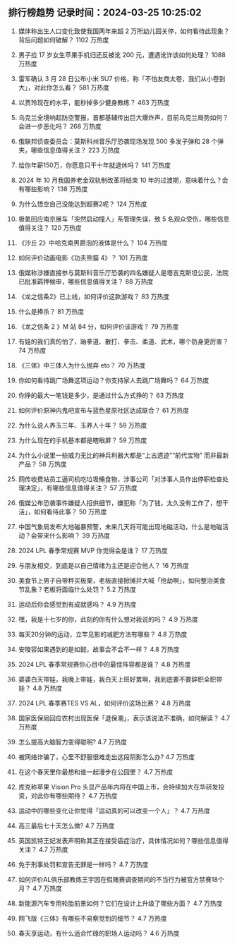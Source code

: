 
## 排行榜趋势 记录时间：2024-03-25 10:25:02
  
  1. 媒体称出生人口变化致使我国两年来超 2 万所幼儿园关停，如何看待此现象？背后问题如何破解？ 1102 万热度
    
  2. 男子捡 17 岁女生苹果手机归还反被讹 200 元，遭遇讹诈该如何处理？ 1088 万热度
    
  3. 雷军确认 3 月 28 日公布小米 SU7 价格，称「不怕友商太卷，我们从小卷到大」，对此你怎么看？ 581 万热度
    
  4. 以贾玲现在的水平，能秒掉多少健身教练？ 463 万热度
    
  5. 乌克兰全境响起防空警报，首都基辅传出巨大爆炸声，目前乌克兰局势如何？会进一步恶化吗？ 268 万热度
    
  6. 俄联邦侦查委员会：莫斯科州音乐厅恐袭现场发现 500 多发子弹和 28 个弹夹，哪些信息值得关注？ 223 万热度
    
  7. 给你年薪150万，你愿意只干十年就退休吗？ 141 万热度
    
  8. 2024 年 10 月我国养老金双轨制改革将结束 10 年的过渡期，意味着什么？会有哪些影响？ 138 万热度
    
  9. 为什么悟空自己没能达到超赛2呢？ 124 万热度
    
  10. 极氪回应南京展车「突然启动撞人」系管理失误，致 5 名观众受伤，哪些信息值得关注？ 120 万热度
    
  11. 《沙丘 2》中哈克南男爵泡的液体是什么？ 104 万热度
    
  12. 如何评价动画电影《功夫熊猫 4》？ 101 万热度
    
  13. 俄媒称涉嫌直接参与莫斯科音乐厅恐袭的四名嫌疑人是塔吉克斯坦公民，法院已批准羁押候审，哪些信息值得关注？ 88 万热度
    
  14. 《龙之信条2》已上线，如何评价这款游戏？ 83 万热度
    
  15. 什么是捧杀？ 81 万热度
    
  16. 《龙之信条 2 》M 站 84 分，如何评价该游戏？ 79 万热度
    
  17. 有娃的我们真的怕了，跆拳道、散打、拳击、柔道、武术，哪个防身更厉害？ 74 万热度
    
  18. 《三体》中三体人为什么抛弃 eto？ 70 万热度
    
  19. 你如何看待跳广场舞这项运动？你支持家人去跳广场舞吗？ 64 万热度
    
  20. 你挣的最大一笔钱是多少，是通过什么方式挣的？ 63 万热度
    
  21. 如何评价原神内鬼吧宣布与蓝色星原社区达成联合？ 61 万热度
    
  22. 为什么说人养玉三年、玉养人十年？ 59 万热度
    
  23. 为什么现在的手机基本都是瞎眼屏？ 59 万热度
    
  24. 为什么小说里一些威力无比的神兵利器大都是“上古遗迹”“前代宝物” 而非最新产品？ 58 万热度
    
  25. 网传收费站员工逼司机吃垃圾桶食物，涉事公司「对涉事人员作出停职检查处理决定」，有哪些信息值得关注？ 57 万热度
    
  26. 俄媒公布恐袭事件嫌疑人招供细节，嫌犯称「为了钱，太久没有工作了，想干活」，如何看待此事？ 50 万热度
    
  27. 中国气象局发布大地磁暴预警，未来几天将可能出现地磁活动，什么是地磁活动？会带来什么影响？ 39 万热度
    
  28. 2024 LPL 春季常规赛 MVP 你觉得会是谁？ 17 万热度
    
  29. 与朋友相交，到底是以自己情绪为主还是迎合他人？ 16 万热度
    
  30. 美食节上男子自带秤买板栗，老板直接掀摊并大喊「抢劫啊」，如何整治美食节乱象？老板将面临什么处罚？ 5.2 万热度
    
  31. 运动后你会感觉到有成就感吗？ 4.9 万热度
    
  32. 嘿，我是十七岁的你，此刻的你有什么想对我说的吗？ 4.9 万热度
    
  33. 每天20分钟的运动，立竿见影的减肥方法有哪些？ 4.8 万热度
    
  34. 安陵容如果遇到的是如懿，故事会不会不一样？ 4.8 万热度
    
  35. 2024 LPL 春季常规赛你心目中的最佳阵容都是谁？ 4.8 万热度
    
  36. 婆婆白天带娃，我晚上带娃，我白天上班好累啊，我到底要不要辞职全职带娃？ 4.8 万热度
    
  37. 2024 LPL 春季赛TES VS AL，如何评价这场比赛？ 4.8 万热度
    
  38. 国家医保局回应农村出现医保「退保潮」，表示该说法不准确，如何解读？ 4.7 万热度
    
  39. 怎么提高大脑智力变得聪明? 4.7 万热度
    
  40. 被网络诈骗了，心里不舒服很难走出这段阴影怎么办? 4.7 万热度
    
  41. 在这个春天里你最想和谁一起漫步在公园里？ 4.7 万热度
    
  42. 库克称苹果 Vision Pro 头显产品年内将在中国上市，会持续加大在华研发投资，对此你有哪些期待？ 4.7 万热度
    
  43. 运动中的哪些变化让你觉得「运动真的可以改变一个人」？ 4.7 万热度
    
  44. 高三最后七十天怎么做? 4.7 万热度
    
  45. 英国凯特王妃发表声明称其正在接受癌症治疗，具体情况如何？哪些信息值得关注？ 4.7 万热度
    
  46. 免于刑事处罚和宣告无罪是一样吗？ 4.7 万热度
    
  47. 如何评价AL俱乐部教练王宇因在假赌赛调查期间的不当行为被官方禁赛18个月？ 4.7 万热度
    
  48. 新能源汽车专用轮胎前景如何？它们在设计上升级了哪些方面？ 4.7 万热度
    
  49. 网飞版《三体》有哪些不易察觉到的细节？ 4.7 万热度
    
  50. 春天享运动，有什么适合忙碌的职场人运动吗？ 4.6 万热度
    